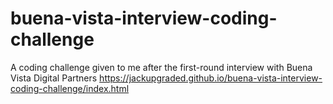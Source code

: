 # buena-vista-interview-coding-challenge
A coding challenge given to me after the first-round interview with Buena Vista Digital Partners
https://jackupgraded.github.io/buena-vista-interview-coding-challenge/index.html
